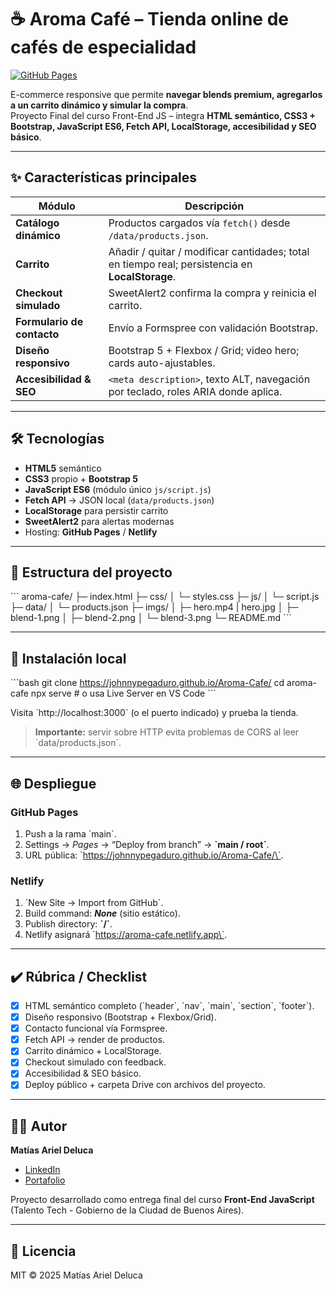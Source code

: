 # ☕️ Aroma Café – Tienda online de cafés de especialidad

[![GitHub Pages](https://img.shields.io/badge/Live%20Demo-View-green?logo=github)](https://johnnypegaduro.github.io/Aroma-Cafe/)  


E-commerce responsive que permite **navegar blends premium, agregarlos a un carrito dinámico y simular la compra**.  
Proyecto Final del curso Front-End JS – integra **HTML semántico, CSS3 + Bootstrap, JavaScript ES6, Fetch API, LocalStorage, accesibilidad y SEO básico**.

---

## ✨ Características principales

| Módulo | Descripción |
|--------|-------------|
| **Catálogo dinámico** | Productos cargados vía `fetch()` desde `/data/products.json`. |
| **Carrito** | Añadir / quitar / modificar cantidades; total en tiempo real; persistencia en **LocalStorage**. |
| **Checkout simulado** | SweetAlert2 confirma la compra y reinicia el carrito. |
| **Formulario de contacto** | Envío a Formspree con validación Bootstrap. |
| **Diseño responsivo** | Bootstrap 5 + Flexbox / Grid; video hero; cards auto-ajustables. |
| **Accesibilidad & SEO** | `<meta description>`, texto ALT, navegación por teclado, roles ARIA donde aplica. |

---

## 🛠️ Tecnologías

- **HTML5** semántico  
- **CSS3** propio + **Bootstrap 5**  
- **JavaScript ES6** (módulo único `js/script.js`)  
- **Fetch API** → JSON local (`data/products.json`)  
- **LocalStorage** para persistir carrito  
- **SweetAlert2** para alertas modernas  
- Hosting: **GitHub Pages** / **Netlify**

---

## 📁 Estructura del proyecto

\`\`\`
aroma-cafe/
├─ index.html
├─ css/
│  └─ styles.css
├─ js/
│  └─ script.js
├─ data/
│  └─ products.json
├─ imgs/
│  ├─ hero.mp4  | hero.jpg
│  ├─ blend-1.png
│  ├─ blend-2.png
│  └─ blend-3.png
└─ README.md
\`\`\`

---

## 🚀 Instalación local

\`\`\`bash
git clone https://johnnypegaduro.github.io/Aroma-Cafe/
cd aroma-cafe
npx serve        # o usa Live Server en VS Code
\`\`\`

Visita \`http://localhost:3000\` (o el puerto indicado) y prueba la tienda.

> **Importante:** servir sobre HTTP evita problemas de CORS al leer \`data/products.json\`.

---

## 🌐 Despliegue

### GitHub Pages

1. Push a la rama \`main\`.  
2. Settings → *Pages* → “Deploy from branch” → **\`main / root\`**.  
3. URL pública: \`https://johnnypegaduro.github.io/Aroma-Cafe/\`.

### Netlify

1. \`New Site → Import from GitHub\`.  
2. Build command: **_None_** (sitio estático).  
3. Publish directory: **\`/\`**.  
4. Netlify asignará \`https://aroma-cafe.netlify.app\`.

---

## ✔️ Rúbrica / Checklist

- [x] HTML semántico completo (\`header\`, \`nav\`, \`main\`, \`section\`, \`footer\`).  
- [x] Diseño responsivo (Bootstrap + Flexbox/Grid).  
- [x] Contacto funcional vía Formspree.  
- [x] Fetch API → render de productos.  
- [x] Carrito dinámico + LocalStorage.  
- [x] Checkout simulado con feedback.  
- [x] Accesibilidad & SEO básico. 
- [x] Deploy público + carpeta Drive con archivos del proyecto.

---

## 🙋‍♂️ Autor

**Matías Ariel Deluca**  
- [LinkedIn](https://www.linkedin.com/in/matiasarieldeluca/)  
- [Portafolio](https://portfolio-matias-deluca.vercel.app/es)  

Proyecto desarrollado como entrega final del curso **Front-End JavaScript** (Talento Tech - Gobierno de la Ciudad de Buenos Aires).

---

## 📄 Licencia

MIT © 2025 Matías Ariel Deluca
